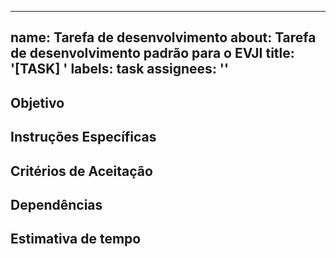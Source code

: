 
---
name: Tarefa de desenvolvimento
about: Tarefa de desenvolvimento padrão para o EVJI
title: '[TASK] '
labels: task
assignees: ''
---

## Objetivo
<!-- Descreva claramente o objetivo desta tarefa -->

## Instruções Específicas
<!-- Forneça instruções detalhadas sobre esta tarefa -->

## Critérios de Aceitação
<!-- Liste os critérios que devem ser atendidos para que esta tarefa seja considerada completa -->

## Dependências
<!-- Liste quaisquer outras issues ou tarefas das quais esta depende -->

## Estimativa de tempo
<!-- Forneça uma estimativa de quanto tempo você acha que levará para completar esta tarefa -->
